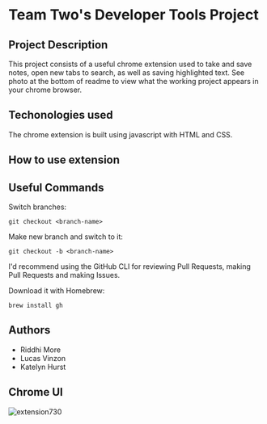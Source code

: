 # Team Two's Developer Tools Project

## Project Description
This project consists of a useful chrome extension used to take and save notes, open new tabs to search, as well as saving highlighted text.
See photo at the bottom of readme to view what the working project appears in your chrome browser.

## Techonologies used
The chrome extension is built using javascript with HTML and CSS.

## How to use extension


## Useful Commands


Switch branches:
```
git checkout <branch-name>
```

Make new branch and switch to it:
```
git checkout -b <branch-name>
```

I'd recommend using the GitHub CLI for reviewing Pull Requests, making Pull Requests and making Issues.

Download it with Homebrew:
```
brew install gh
```
## Authors
- Riddhi More
- Lucas Vinzon
- Katelyn Hurst

## Chrome UI
![extension730](https://user-images.githubusercontent.com/83324209/127670825-78a9dec9-be7e-472c-9e3b-ce0ec06c1d06.png) 
